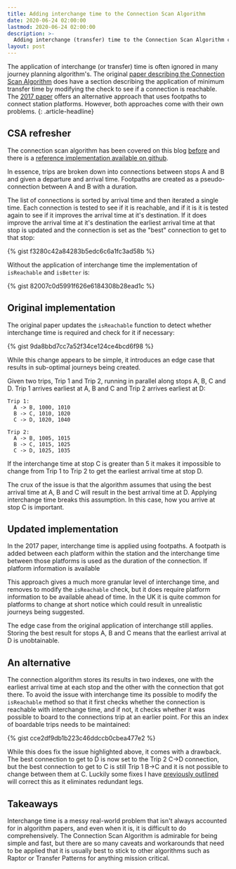 ```yaml
---
title: Adding interchange time to the Connection Scan Algorithm
date: 2020-06-24 02:00:00
lastmod: 2020-06-24 02:00:00
description: >-
  Adding interchange (transfer) time to the Connection Scan Algorithm can have unintended consequences. This post discusses the approach taken in the original papers and another alternative approach.
layout: post
---
```


The application of interchange (or transfer) time is often ignored in many journey planning algorithm's. The original [paper describing the Connection Scan Algorithm](https://i11www.iti.kit.edu/extra/publications/dpsw-isftr-13.pdf) does have a section describing the application of minimum transfer time by modifying the check to see if a connection is reachable. The [2017 paper](https://arxiv.org/pdf/1703.05997.pdf) offers an alternative approach that uses footpaths to connect station platforms. However, both approaches come with their own problems.
{: .article-headline}

## CSA refresher

The connection scan algorithm has been covered on this blog [before](https://ljn.io/posts/so-you-want-to-build-a-journey-planner) and there is a [reference implementation available on github](https://github.com/planarnetwork/connection-scan-algorithm).

In essence, trips are broken down into connections between stops A and B and given a departure and arrival time. Footpaths are created as a pseudo-connection between A and B with a duration.

The list of connections is sorted by arrival time and then iterated a single time. Each connection is tested to see if it is reachable, and if it is it is tested again to see if it improves the arrival time at it's destination. If it does improve the arrival time at it's destination the earliest arrival time at that stop is updated and the connection is set as the "best" connection to get to that stop:

{% gist f3280c42a84283b5edc6c6a1fc3ad58b %}

Without the application of interchange time the implementation of `isReachable` and `isBetter` is:

{% gist 82007c0d5991f626e6184308b28ead1c %}

## Original implementation

The original paper updates the `isReachable` function to detect whether interchange time is required and check for it if necessary:

{% gist 9da8bbd7cc7a52f34ce124ce4bcd6f98 %}

While this change appears to be simple, it introduces an edge case that results in sub-optimal journeys being created.  

Given two trips, Trip 1 and Trip 2, running in parallel along stops A, B, C and D. Trip 1 arrives earliest at A, B and C and Trip 2 arrives
earliest at D:

```
Trip 1:
  A -> B, 1000, 1010
  B -> C, 1010, 1020
  C -> D, 1020, 1040

Trip 2:
  A -> B, 1005, 1015
  B -> C, 1015, 1025
  C -> D, 1025, 1035

```

If the interchange time at stop C is greater than 5 it makes it impossible to change from Trip 1 to Trip 2 to get the earliest arrival time at stop D.

The crux of the issue is that the algorithm assumes that using the best arrival time at A, B and C will result in the best arrival time at D. Applying interchange time breaks this assumption. In this case, how you arrive at stop C is important.

## Updated implementation

In the 2017 paper, interchange time is applied using footpaths. A footpath is added between each platform within the station and the interchange time between those platforms is used as the duration of the connection. If platform information is available

This approach gives a much more granular level of interchange time, and removes to modify the `isReachable` check, but it does require platform information to be available ahead of time. In the UK it is quite common for platforms to change at short notice which could result in unrealistic journeys being suggested.

The edge case from the original application of interchange still applies. Storing the best result for stops A, B and C means that the earliest arrival at D is unobtainable.

## An alternative

The connection algorithm stores its results in two indexes, one with the earliest arrival time at each stop and the other with the connection that got there. To avoid the issue with interchange time its possible to modify the `isReachable` method so that it first checks whether the connection is reachable with interchange time, and if not, it checks whether it was possible to board to the connections trip at an earlier point. For this an index of boardable trips needs to be maintained:

{% gist cce2df9db1b223c46ddccb0cbea477e2 %}

While this does fix the issue highlighted above, it comes with a drawback. The best connection to get to D is now set to the Trip 2 C->D connection, but the best connection to get to C is still Trip 1 B->C and it is not possible to change between them at C. Luckily some fixes I have [previously outlined](https://ljn.io/posts/CSA-workarounds) will correct this as it eliminates redundant legs.

## Takeaways

Interchange time is a messy real-world problem that isn't always accounted for in algorithm papers, and even when it is, it is difficult to do comprehensively. The Connection Scan Algorithm is admirable for being simple and fast, but there are so many caveats and workarounds that need to be applied that it is usually best to stick to other algorithms such as Raptor or Transfer Patterns for anything mission critical.
